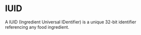 IUID
====

A IUID (Ingredient Universal IDentifier) is a unique 32-bit identifier referencing any food ingredient.
